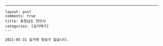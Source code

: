 ---
    layout: post
    comments: true
    title: 충청남도 천안시
    categories: [실거래가]
    ---

    2021-05-31 실거래 정보가 없습니다.

    